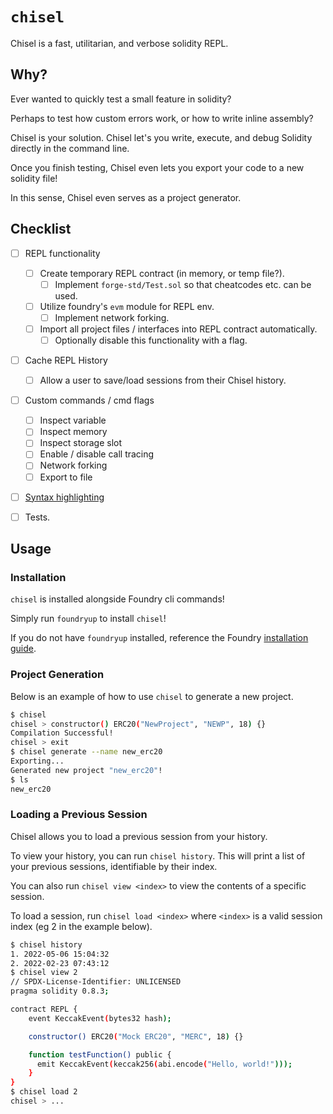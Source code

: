 # `chisel`

Chisel is a fast, utilitarian, and verbose solidity REPL.

## Why?

Ever wanted to quickly test a small feature in solidity?

Perhaps to test how custom errors work, or how to write inline assembly?

Chisel is your solution. Chisel let's you write, execute, and debug Solidity directly in the command line.

Once you finish testing, Chisel even lets you export your code to a new solidity file!

In this sense, Chisel even serves as a project generator.



## Checklist

- [ ] REPL functionality
  - [ ] Create temporary REPL contract (in memory, or temp file?).
    - [ ] Implement `forge-std/Test.sol` so that cheatcodes etc. can be used.
  - [ ] Utilize foundry's `evm` module for REPL env.
    - [ ] Implement network forking.
  - [ ] Import all project files / interfaces into REPL contract automatically.
    - [ ] Optionally disable this functionality with a flag.
- [ ] Cache REPL History
  - [ ] Allow a user to save/load sessions from their Chisel history.
- [ ] Custom commands / cmd flags
  - [ ] Inspect variable
  - [ ] Inspect memory
  - [ ] Inspect storage slot
  - [ ] Enable / disable call tracing
  - [ ] Network forking
  - [ ] Export to file
- [ ] [Syntax highlighting](https://docs.rs/rustyline/10.0.0/rustyline/highlight/trait.Highlighter.html)
- [ ] Tests.


## Usage

### Installation

`chisel` is installed alongside Foundry cli commands!

Simply run `foundryup` to install `chisel`!

If you do not have `foundryup` installed, reference the Foundry [installation guide](../README.md#installation).


### Project Generation

Below is an example of how to use `chisel` to generate a new project.

```bash
$ chisel
chisel > constructor() ERC20("NewProject", "NEWP", 18) {}
Compilation Successful!
chisel > exit
$ chisel generate --name new_erc20
Exporting...
Generated new project "new_erc20"!
$ ls
new_erc20
```


### Loading a Previous Session

Chisel allows you to load a previous session from your history.

To view your history, you can run `chisel history`. This will print a list of your previous sessions, identifiable by their index.

You can also run `chisel view <index>` to view the contents of a specific session.

To load a session, run `chisel load <index>` where `<index>` is a valid session index (eg 2 in the example below).

```bash
$ chisel history
1. 2022-05-06 15:04:32
2. 2022-02-23 07:43:12
$ chisel view 2
// SPDX-License-Identifier: UNLICENSED
pragma solidity 0.8.3;

contract REPL {
    event KeccakEvent(bytes32 hash);

    constructor() ERC20("Mock ERC20", "MERC", 18) {}

    function testFunction() public {
      emit KeccakEvent(keccak256(abi.encode("Hello, world!")));
    }
}
$ chisel load 2
chisel > ...
```